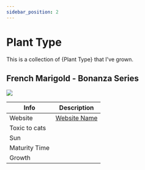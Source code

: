 ```yaml
---
sidebar_position: 2
---
```


# Plant Type

This is a collection of {Plant Type} that I've grown.

## French Marigold - Bonanza Series

![](/img/plants/flowers/marigold-french-bonanza.jpg)

| Info | Description |
| ----------- | ----------- |
| Website | [Website Name](#) |
| Toxic to cats | |
| Sun | |
| Maturity Time | |
| Growth | |
